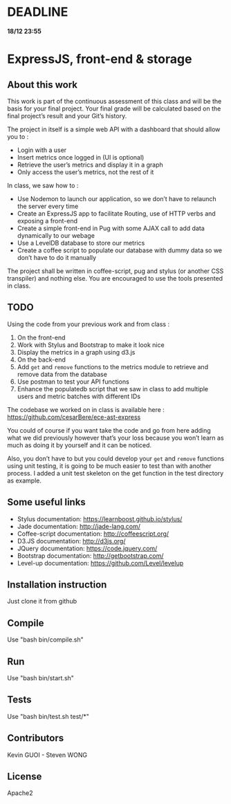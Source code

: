 # DEADLINE  
**18/12 23:55**

 # ExpressJS, front-end & storage

 ## About this work

 This work is part of the continuous assessment of this class and will be the basis for your final project. Your final grade will be calculated based on the final project’s result and your Git’s history.

 The project in itself is a simple web API with a dashboard that should allow you to :

 * Login with a user
 * Insert metrics once logged in (UI is optional)
 * Retrieve the user’s metrics and display it in a graph
 * Only access the user’s metrics, not the rest of it

 In class, we saw how to :

 * Use Nodemon to launch our application, so we don’t have to relaunch the server every time
 * Create an ExpressJS app to facilitate Routing, use of HTTP verbs and exposing a front-end
 * Create a simple front-end in Pug with some AJAX call to add data dynamically to our webage
 * Use a LevelDB database to store our metrics
 * Create a coffee script to populate our database with dummy data so we don’t have to do it manually

 The project shall be written in coffee-script, pug and stylus (or another CSS transpiler) and nothing else. You are encouraged to use the tools presented in class.

 ## TODO

 Using the code from your previous work and from class :

 1. On the front-end
   1. Work with Stylus and Bootstrap to make it look nice
   2. Display the metrics in a graph using d3.js
 2. On the back-end
   1. Add `get` and `remove` functions to the metrics module to retrieve and remove data from the database
   2. Use postman to test your API functions
 3. Enhance the populatedb script that we saw in class to add multiple users and metric batches with different IDs

 The codebase we worked on in class is available here : https://github.com/cesarBere/ece-ast-express

 You could of course if you want take the code and go from here adding what we did previously however that’s your loss because you won’t learn as much as doing it by yourself and it can be noticed.

 Also, you don’t have to but you could develop your `get` and `remove` functions using unit testing, it is going to be much easier to test than with another process. I added a unit test skeleton on the get function in the test directory as example.

 ## Some useful links

 * Stylus documentation: https://learnboost.github.io/stylus/
 * Jade documentation: http://jade-lang.com/
 * Coffee-script documentation: http://coffeescript.org/
 * D3.JS documentation: http://d3js.org/
 * JQuery documentation: https://code.jquery.com/
 * Bootstrap documentation: http://getbootstrap.com/
 * Level-up documentation: https://github.com/Level/levelup

## Installation instruction

Just clone it from github

## Compile

Use "bash bin/compile.sh"

## Run

Use "bash bin/start.sh"

## Tests

Use "bash bin/test.sh test/*"

## Contributors

Kevin GUOI - Steven WONG

## License

Apache2

